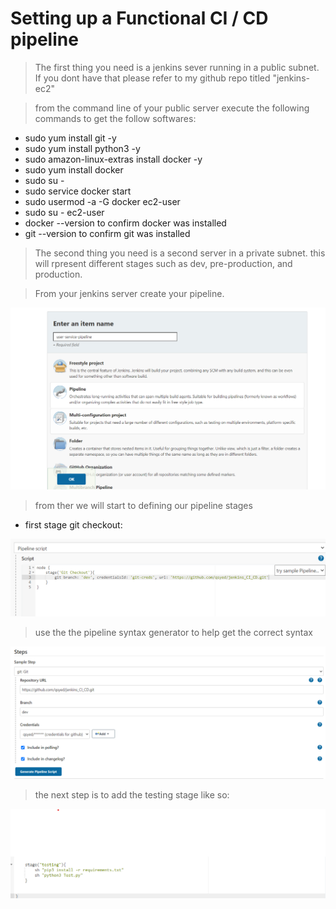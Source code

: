 # Setting up a Functional CI / CD pipeline 

> The first thing you need is a jenkins sever running in a public subnet. If you dont have that please refer to my github repo titled "jenkins-ec2" 

> from the command line of your public server execute the following commands to get the follow softwares:
* sudo yum install git -y
* sudo yum install python3 -y
* sudo amazon-linux-extras install docker -y 
* sudo yum install docker
* sudo su -
* sudo service docker start
* sudo usermod -a -G docker ec2-user
* sudo su - ec2-user
* docker --version to confirm docker was installed
* git --version to confirm git was installed


> The second thing you need is a second server in a private subnet. this will rpresent different stages such as dev, pre-production, and production. 





> From your jenkins server create your pipeline. 

<img src = "imgs/create-pipeline.png">


>from ther we will start to defining our pipeline stages 

* first stage git checkout:

<img src = "imgs/stage-1.png">

> use the the pipeline syntax generator to help get the correct syntax 

<img src = "imgs/node-stage1-gitcheckout.png">

> the next step is to add the testing stage like so:

<img src = "imgs/node-stage2.png">


